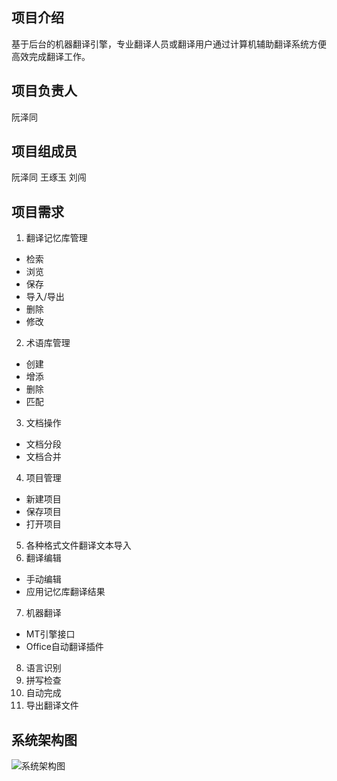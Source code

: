 ## 项目介绍

基于后台的机器翻译引擎，专业翻译人员或翻译用户通过计算机辅助翻译系统方便高效完成翻译工作。

## 项目负责人

 阮泽同 

## 项目组成员

阮泽同
王琢玉
刘闯 

## 项目需求

1. 翻译记忆库管理 
* 检索 
* 浏览 
* 保存
* 导入/导出
* 删除
* 修改
2. 术语库管理
* 创建
* 增添
* 删除
* 匹配
3. 文档操作
* 文档分段
* 文档合并
4. 项目管理
* 新建项目
* 保存项目
* 打开项目
5. 各种格式文件翻译文本导入
6. 翻译编辑
* 手动编辑
* 应用记忆库翻译结果
7. 机器翻译
* MT引擎接口
* Office自动翻译插件
8. 语言识别
9. 拼写检查 
10. 自动完成
11. 导出翻译文件

## 系统架构图

![系统架构图](https://user-images.githubusercontent.com/130459376/233646519-2932b032-b6aa-40ef-951c-b4aaacdf9244.png)
